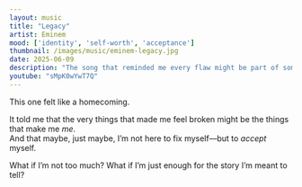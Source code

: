 ```yaml
---
layout: music
title: "Legacy"
artist: Eminem
mood: ['identity', 'self-worth', 'acceptance']
thumbnail: /images/music/eminem-legacy.jpg
date: 2025-06-09
description: "The song that reminded me every flaw might be part of something bigger."
youtube: "sMpK0wYwT7Q"
---
```


This one felt like a homecoming.

It told me that the very things that made me feel broken might be the things that make me *me*.  
And that maybe, just maybe, I’m not here to fix myself—but to *accept* myself.

What if I’m not too much? What if I’m just enough for the story I’m meant to tell?
